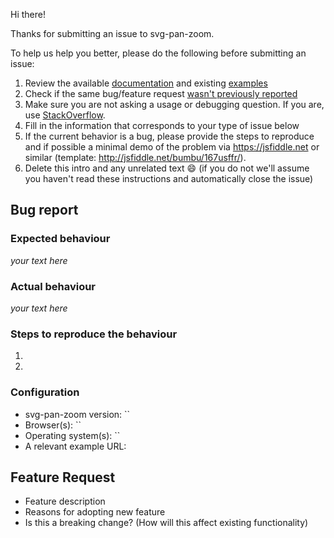 Hi there!

Thanks for submitting an issue to svg-pan-zoom.

To help us help you better, please do the following before submitting an issue:

1. Review the available [documentation](https://github.com/ariutta/svg-pan-zoom/blob/master/README.md) and existing [examples](https://github.com/ariutta/svg-pan-zoom#demos)
1. Check if the same bug/feature request [wasn't previously reported](https://github.com/ariutta/svg-pan-zoom/issues?q=is%3Aissue%20)
1. Make sure you are not asking a usage or debugging question. If you are, use [StackOverflow](http://stackoverflow.com/questions/tagged/svgpanzoom).
1. Fill in the information that corresponds to your type of issue below
1. If the current behavior is a bug, please provide the steps to reproduce and if possible a minimal demo of the problem via https://jsfiddle.net or similar (template: http://jsfiddle.net/bumbu/167usffr/).
1. Delete this intro and any unrelated text :smile: (if you do not we'll assume you haven't read these instructions and automatically close the issue)


Bug report
---

### Expected behaviour
_your text here_

### Actual behaviour
_your text here_

### Steps to reproduce the behaviour

1.
2.

### Configuration

- svg-pan-zoom version: ``
- Browser(s): ``
- Operating system(s): ``
- A relevant example URL: 


Feature Request
---

- Feature description
- Reasons for adopting new feature
- Is this a breaking change? (How will this affect existing functionality)
